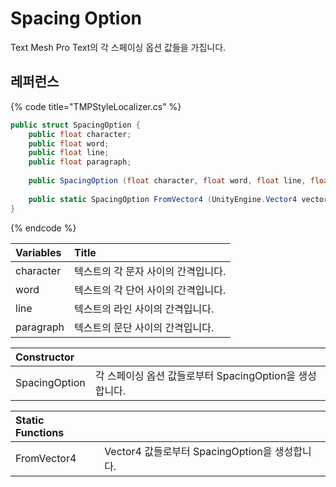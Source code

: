 # Spacing Option

Text Mesh Pro Text의 각 스페이싱 옵션 값들을 가집니다.‌

## 레퍼런스 <a id="undefined"></a>

{% code title="TMPStyleLocalizer.cs" %}
```csharp
public struct SpacingOption {
    public float character;
    public float word;
    public float line;
    public float paragraph;
    
    public SpacingOption (float character, float word, float line, float paragraph) { }
    
    public static SpacingOption FromVector4 (UnityEngine.Vector4 vector) { }
}
```
{% endcode %}

| Variables | ​Title |
| :--- | :--- |
| character | 텍스트의 각 문자 사이의 간격입니다. |
| word | 텍스트의 각 단어 사이의 간격입니다. |
| line | 텍스트의 라인 사이의 간격입니다. |
| paragraph | 텍스트의 문단 사이의 간격입니다. |

| Constructor |  |
| :--- | :--- |
| SpacingOption | 각 스페이싱 옵션 값들로부터 SpacingOption을 생성합니다. |

| Static Functions |  |
| :--- | :--- |
| FromVector4 | Vector4 값들로부터 SpacingOption을 생성합니다. |



